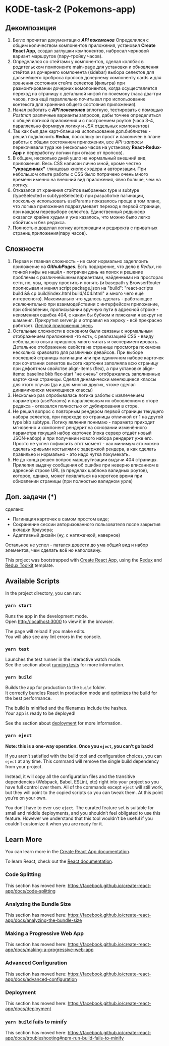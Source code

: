# KODE-task-2 (Pokemons-app)

## Декомпозиция

1. Бегло прочитал документацию **_API покемонов_** Определился с общим количеством компонентов приложения, установил **Create React App**, создал заглушки компонентов, набросал черновой вариант маршрутов (пару-тройку часов).
2. Определился со стейтами у компонентов, сделал коллбэк в родительском помпоненте main-page для установки и обновления стейтов из дочернего компонента (sidebar) выбора селектов для дальнейшего проброса пропсов дочернему компоненту cards и для хранения состояния стейта селектов (фильтра) при размонтировании дочерних комопонентов, когда осуществляется переход на страницу с детальной инфой по покемону (часа два-три часов, пока ещё параллельно почитывал про использование контекста для хранения общего состояния приложения).
3. Начал работать с **_API покемонов_** вплотную, тестировать с помощью _Postman_ различные варианты запросов, дабы точнее определиться с общей логикой приложения и с построением роутов (часа 3-4, параллельно формируя логику и JSX отдельныx компонентов)
4. Так как был дан карт-бланш на использование доп.библиотек - решил подключить **Redux**, поскольку он прост и лаконичен в плане работы с общим состоянием приложения, все _API-запросы_ перекочевали туда же (несколько часов на установку **React-Redux-App** и переработку логики при отказе от пропсов).
5. В общем, несколько дней ушло на нормальный внешний вид приложения. Весь CSS написан лично мной, кроме честно **"украденных"** глянцевых кнопок хэдера и авторизации. При небольшом опыте работы с CSS было потрачено очень много времени именно на внешний вид приложения, явно больше, чем на логику.
6. Отказался от хранения стэйтов выбранных type и subtype (typeSelected и subtypeSelected) при разработке пагинации, поскольку использовать useParams показалось проще в том плане, что логика приложения подразумевает переход к первой странице, при каждом перевыборе селектов. Единственный редьюсер оказался крайне худым и уже казалось, что можно было легко обойтись и без редакса.
7. Полностью доделал логику авторизации и редиректа с приватных страниц приложения(пару часов).

## Сложности

1. Первая и главная сложность - не смог нормально задеплоить приложение на **_GithubPages_**. Есть подозрение, что дело в _Redux_, но точной инфы не нашёл - потрачен день на поиск и решение проблемы с различнейшемы вариантами, найденными на просторах сети, но, увы, прошу простить и понять (и basepath у BrowserRouter прописывал и менял script package.json на "build": "react-scripts build && cp build/index.html build/404.html" и много чего ещё интересного). Максимально что удалось сделать - работающее исключительно при взаимодействиии с интерфейсом приложение, при обновлении, прописывании вручную пути в адресной строке - неизменная ошибка 404, с каким бы бубном и плясками я вокруг не шаманил. Прикрутил server.js и отправил на хероку - всё прекрасно работает. [Деплой приложения здесь](https://pokemons-app-1.herokuapp.com/)
2. Остальные сложности в основном были связаны с нормальным отображением приложения -то есть, с реализацией CSS - ввиду небольшого опыта пришлось много читать и экспериментировать. Детальное отображение свойств на странице просмотра покемона несколько кривовато для различных девайсов. При выборе последней страницы пагинации или при единичном наборе карточек при сочетании селектов высота карточки заполняла всю страницу при дефолтном свойстве align-items (flex), а при установке align-items: baseline bkb flex-start "не очень" отображались заполненные карточками страницы. Сделал динамически меняющиеся классы для этого случая (да и для многих других, чтоже сделал динамиченски меняющиеся классы)
3. Несколько раз опробывалась логика работы с извлечением параметров (useParams) и параллельным их обновлением в сторе редакса - отказался полностью от дублирования в сторе.
4. Не решил вопрос с повторным рендером первой страницы текущего набора селектов, при переходе со страницы отличной от 1 на другой type bkb subtype. Логику явления понимаю - параметр приходит мгновенно и компонент рендерит на основании изменённого параметра текущий набор карточек (пока сервер отдаёт новый JSON-набор) и при получении нового набора рендерит уже его. Просто не успел пофиксить этот момент - как минимум это можно сделать кривыми костылями с задержкой рендера, а как сделать правильно и нормально - это надо чутка покумекать.
5. Не до конца решен вопрос маршрутизации выдачи 404 страницы. Прилепил выдачу сообщения об ошибке при неверно вписанном в адресной строке URL (в пределах шаблона валидных роутов), которое, однако, может появляться на короткое время при обновлении страницы (при полностью валидном урле)

## Доп. задачи (\*)

сделано:

- Пагинация карточек в самом простом виде;
- Сохранение сессии авторизованного пользователя после закрытия вкладки браузера;
- Адаптивный дизайн (ну, с натяжечкой, наверное)

Остальное не успел - патался довести до ума общий вид и набор элементов, чем сделать всё но наполовину.

This project was bootstrapped with [Create React App](https://github.com/facebook/create-react-app), using the [Redux](https://redux.js.org/) and [Redux Toolkit](https://redux-toolkit.js.org/) template.

## Available Scripts

In the project directory, you can run:

### `yarn start`

Runs the app in the development mode.<br />
Open [http://localhost:3000](http://localhost:3000) to view it in the browser.

The page will reload if you make edits.<br />
You will also see any lint errors in the console.

### `yarn test`

Launches the test runner in the interactive watch mode.<br />
See the section about [running tests](https://facebook.github.io/create-react-app/docs/running-tests) for more information.

### `yarn build`

Builds the app for production to the `build` folder.<br />
It correctly bundles React in production mode and optimizes the build for the best performance.

The build is minified and the filenames include the hashes.<br />
Your app is ready to be deployed!

See the section about [deployment](https://facebook.github.io/create-react-app/docs/deployment) for more information.

### `yarn eject`

**Note: this is a one-way operation. Once you `eject`, you can’t go back!**

If you aren’t satisfied with the build tool and configuration choices, you can `eject` at any time. This command will remove the single build dependency from your project.

Instead, it will copy all the configuration files and the transitive dependencies (Webpack, Babel, ESLint, etc) right into your project so you have full control over them. All of the commands except `eject` will still work, but they will point to the copied scripts so you can tweak them. At this point you’re on your own.

You don’t have to ever use `eject`. The curated feature set is suitable for small and middle deployments, and you shouldn’t feel obligated to use this feature. However we understand that this tool wouldn’t be useful if you couldn’t customize it when you are ready for it.

## Learn More

You can learn more in the [Create React App documentation](https://facebook.github.io/create-react-app/docs/getting-started).

To learn React, check out the [React documentation](https://reactjs.org/).

### Code Splitting

This section has moved here: https://facebook.github.io/create-react-app/docs/code-splitting

### Analyzing the Bundle Size

This section has moved here: https://facebook.github.io/create-react-app/docs/analyzing-the-bundle-size

### Making a Progressive Web App

This section has moved here: https://facebook.github.io/create-react-app/docs/making-a-progressive-web-app

### Advanced Configuration

This section has moved here: https://facebook.github.io/create-react-app/docs/advanced-configuration

### Deployment

This section has moved here: https://facebook.github.io/create-react-app/docs/deployment

### `yarn build` fails to minify

This section has moved here: https://facebook.github.io/create-react-app/docs/troubleshooting#npm-run-build-fails-to-minify
